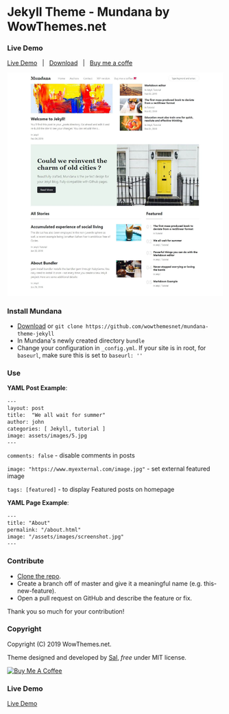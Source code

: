 # Jekyll Theme - Mundana by WowThemes.net

### Live Demo

[Live Demo](https://wowthemesnet.github.io/mundana-theme-jekyll/) &nbsp; | &nbsp; 
[Download](https://github.com/wowthemesnet/mundana-theme-jekyll/archive/master.zip) &nbsp; | &nbsp; 
[Buy me a coffe](https://wowthemesnet.github.io/mundana-theme-jekyll//buy-me-a-coffee.html)

![mundana jekyll theme screenshot](assets/images/screenshot.jpg)

### Install Mundana

- [Download](https://github.com/wowthemesnet/mundana-theme-jekyll/archive/master.zip) or `git clone https://github.com/wowthemesnet/mundana-theme-jekyll`
- In Mundana's newly created directory `bundle`
- Change your configuration in `_config.yml`. If your site is in root, for `baseurl`, make sure this is set to `baseurl: ''`

### Use

**YAML Post Example**:

```
---
layout: post
title:  "We all wait for summer"
author: john
categories: [ Jekyll, tutorial ]
image: assets/images/5.jpg
---
```

`comments: false` - disable comments in posts

`image: "https://www.myexternal.com/image.jpg"`  - set external featured image

`tags: [featured]` - to display Featured posts on homepage


**YAML Page Example**:

```
---
title: "About"
permalink: "/about.html"
image: "/assets/images/screenshot.jpg"
---
```

### Contribute

- [Clone the repo](https://github.com/wowthemesnet/mundana-theme-jekyll).
- Create a branch off of master and give it a meaningful name (e.g. this-new-feature).
- Open a pull request on GitHub and describe the feature or fix.

Thank you so much for your contribution!


### Copyright

Copyright (C) 2019 WowThemes.net.

Theme designed and developed by [Sal](https://www.wowthemes.net), *free* under MIT license. 

<a href="https://wowthemesnet.github.io/mundana-theme-jekyll//buy-me-a-coffee.html" target="_blank"><img src="https://www.buymeacoffee.com/assets/img/custom_images/orange_img.png" alt="Buy Me A Coffee" style="height: auto !important;width: auto !important;" ></a>

### Live Demo

[Live Demo](https://wowthemesnet.github.io/mundana-theme-jekyll/)